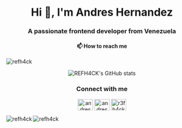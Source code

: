 <h1 align="center">Hi 👋, I'm Andres Hernandez</h1>
<h3 align="center">A passionate frontend developer from Venezuela</h3>
<h4 align="center">📫 How to reach me <a href="mailto:refh4ck.dev@gmail.com"></a></h4>

<p align="left"> <img src="https://komarev.com/ghpvc/?username=refh4ck&label=Profile%20views&color=0e75b6&style=flat" alt="refh4ck" /> </p>

<div align="center">

![REFH4CK's GitHub stats](https://github-readme-stats.vercel.app/api?username=REFH4CK&show_icons=true&locale=es&theme=dark#gh-dark-mode-only)

</div>



<h3 align="center">Connect with me</h3>
<p align="center">
<a href="https://twitter.com/andresehr29" target="blank"><img align="center" src="https://svgl.app/library/x_dark.svg" alt="andresehr29" height="30" width="40" /></a>
<a href="https://linkedin.com/in/andresehr29" target="blank"><img align="center" src="https://raw.githubusercontent.com/rahuldkjain/github-profile-readme-generator/master/src/images/icons/Social/linked-in-alt.svg" alt="andresehr29" height="30" width="40" /></a>
<a href="https://instagram.com/r3fh4ck.dev" target="blank"><img align="center" src="https://raw.githubusercontent.com/rahuldkjain/github-profile-readme-generator/master/src/images/icons/Social/instagram.svg" alt="r3fh4ck.dev" height="30" width="40" /></a>
</p>



<p><img align="left" src="https://github-readme-stats.vercel.app/api/top-langs?username=refh4ck&show_icons=true&locale=en&layout=compact&theme=dark#gh-dark-mode-only" alt="refh4ck" /></p>

<p><img align="center" src="https://github-readme-streak-stats.herokuapp.com/?user=refh4ck&theme=dark#gh-dark-mode-only" alt="refh4ck" /></p>
